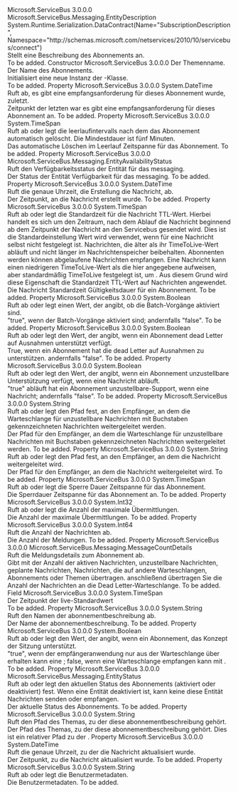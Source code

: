 <Type Name="SubscriptionDescription" FullName="Microsoft.ServiceBus.Messaging.SubscriptionDescription">
  <TypeSignature Language="C#" Value="public sealed class SubscriptionDescription : Microsoft.ServiceBus.Messaging.EntityDescription" />
  <TypeSignature Language="ILAsm" Value=".class public auto ansi sealed beforefieldinit SubscriptionDescription extends Microsoft.ServiceBus.Messaging.EntityDescription" />
  <TypeSignature Language="DocId" Value="T:Microsoft.ServiceBus.Messaging.SubscriptionDescription" />
  <TypeSignature Language="VB.NET" Value="Public NotInheritable Class SubscriptionDescription&#xA;Inherits EntityDescription" />
  <TypeSignature Language="F#" Value="type SubscriptionDescription = class&#xA;    inherit EntityDescription&#xA;    interface IResourceDescription" />
  <AssemblyInfo>
    <AssemblyName>Microsoft.ServiceBus</AssemblyName>
    <AssemblyVersion>3.0.0.0</AssemblyVersion>
  </AssemblyInfo>
  <Base>
    <BaseTypeName>Microsoft.ServiceBus.Messaging.EntityDescription</BaseTypeName>
  </Base>
  <Interfaces />
  <Attributes>
    <Attribute>
      <AttributeName>System.Runtime.Serialization.DataContract(Name="SubscriptionDescription", Namespace="http://schemas.microsoft.com/netservices/2010/10/servicebus/connect")</AttributeName>
    </Attribute>
  </Attributes>
  <Docs>
    <summary>Stellt eine Beschreibung des Abonnements an.</summary>
    <remarks>To be added.</remarks>
  </Docs>
  <Members>
    <Member MemberName=".ctor">
      <MemberSignature Language="C#" Value="public SubscriptionDescription (string topicPath, string subscriptionName);" />
      <MemberSignature Language="ILAsm" Value=".method public hidebysig specialname rtspecialname instance void .ctor(string topicPath, string subscriptionName) cil managed" />
      <MemberSignature Language="DocId" Value="M:Microsoft.ServiceBus.Messaging.SubscriptionDescription.#ctor(System.String,System.String)" />
      <MemberSignature Language="VB.NET" Value="Public Sub New (topicPath As String, subscriptionName As String)" />
      <MemberSignature Language="F#" Value="new Microsoft.ServiceBus.Messaging.SubscriptionDescription : string * string -&gt; Microsoft.ServiceBus.Messaging.SubscriptionDescription" Usage="new Microsoft.ServiceBus.Messaging.SubscriptionDescription (topicPath, subscriptionName)" />
      <MemberType>Constructor</MemberType>
      <AssemblyInfo>
        <AssemblyName>Microsoft.ServiceBus</AssemblyName>
        <AssemblyVersion>3.0.0.0</AssemblyVersion>
      </AssemblyInfo>
      <Parameters>
        <Parameter Name="topicPath" Type="System.String" />
        <Parameter Name="subscriptionName" Type="System.String" />
      </Parameters>
      <Docs>
        <param name="topicPath">Der Themenname.</param>
        <param name="subscriptionName">Der Name des Abonnements.</param>
        <summary>Initialisiert eine neue Instanz der <see cref="T:Microsoft.ServiceBus.Messaging.SubscriptionDescription" />-Klasse.</summary>
        <remarks>To be added.</remarks>
      </Docs>
    </Member>
    <Member MemberName="AccessedAt">
      <MemberSignature Language="C#" Value="public DateTime AccessedAt { get; }" />
      <MemberSignature Language="ILAsm" Value=".property instance valuetype System.DateTime AccessedAt" />
      <MemberSignature Language="DocId" Value="P:Microsoft.ServiceBus.Messaging.SubscriptionDescription.AccessedAt" />
      <MemberSignature Language="VB.NET" Value="Public ReadOnly Property AccessedAt As DateTime" />
      <MemberSignature Language="F#" Value="member this.AccessedAt : DateTime" Usage="Microsoft.ServiceBus.Messaging.SubscriptionDescription.AccessedAt" />
      <MemberType>Property</MemberType>
      <AssemblyInfo>
        <AssemblyName>Microsoft.ServiceBus</AssemblyName>
        <AssemblyVersion>3.0.0.0</AssemblyVersion>
      </AssemblyInfo>
      <ReturnValue>
        <ReturnType>System.DateTime</ReturnType>
      </ReturnValue>
      <Docs>
        <summary>Ruft ab, es gibt eine empfangsanforderung für dieses Abonnement wurde, zuletzt.</summary>
        <value>Zeitpunkt der letzten war es gibt eine empfangsanforderung für dieses Abonnement an.</value>
        <remarks>To be added.</remarks>
      </Docs>
    </Member>
    <Member MemberName="AutoDeleteOnIdle">
      <MemberSignature Language="C#" Value="public TimeSpan AutoDeleteOnIdle { get; set; }" />
      <MemberSignature Language="ILAsm" Value=".property instance valuetype System.TimeSpan AutoDeleteOnIdle" />
      <MemberSignature Language="DocId" Value="P:Microsoft.ServiceBus.Messaging.SubscriptionDescription.AutoDeleteOnIdle" />
      <MemberSignature Language="VB.NET" Value="Public Property AutoDeleteOnIdle As TimeSpan" />
      <MemberSignature Language="F#" Value="member this.AutoDeleteOnIdle : TimeSpan with get, set" Usage="Microsoft.ServiceBus.Messaging.SubscriptionDescription.AutoDeleteOnIdle" />
      <MemberType>Property</MemberType>
      <AssemblyInfo>
        <AssemblyName>Microsoft.ServiceBus</AssemblyName>
        <AssemblyVersion>3.0.0.0</AssemblyVersion>
      </AssemblyInfo>
      <ReturnValue>
        <ReturnType>System.TimeSpan</ReturnType>
      </ReturnValue>
      <Docs>
        <summary>Ruft ab oder legt die <see cref="T:System.TimeSpan" /> leerlaufintervalls nach dem das Abonnement automatisch gelöscht. Die Mindestdauer ist fünf Minuten.</summary>
        <value>Das automatische Löschen im Leerlauf Zeitspanne für das Abonnement.</value>
        <remarks>To be added.</remarks>
      </Docs>
    </Member>
    <Member MemberName="AvailabilityStatus">
      <MemberSignature Language="C#" Value="public Microsoft.ServiceBus.Messaging.EntityAvailabilityStatus AvailabilityStatus { get; }" />
      <MemberSignature Language="ILAsm" Value=".property instance valuetype Microsoft.ServiceBus.Messaging.EntityAvailabilityStatus AvailabilityStatus" />
      <MemberSignature Language="DocId" Value="P:Microsoft.ServiceBus.Messaging.SubscriptionDescription.AvailabilityStatus" />
      <MemberSignature Language="VB.NET" Value="Public ReadOnly Property AvailabilityStatus As EntityAvailabilityStatus" />
      <MemberSignature Language="F#" Value="member this.AvailabilityStatus : Microsoft.ServiceBus.Messaging.EntityAvailabilityStatus" Usage="Microsoft.ServiceBus.Messaging.SubscriptionDescription.AvailabilityStatus" />
      <MemberType>Property</MemberType>
      <AssemblyInfo>
        <AssemblyName>Microsoft.ServiceBus</AssemblyName>
        <AssemblyVersion>3.0.0.0</AssemblyVersion>
      </AssemblyInfo>
      <ReturnValue>
        <ReturnType>Microsoft.ServiceBus.Messaging.EntityAvailabilityStatus</ReturnType>
      </ReturnValue>
      <Docs>
        <summary>Ruft den Verfügbarkeitsstatus der Entität für das messaging.</summary>
        <value>Der Status der Entität Verfügbarkeit für das messaging.</value>
        <remarks>To be added.</remarks>
      </Docs>
    </Member>
    <Member MemberName="CreatedAt">
      <MemberSignature Language="C#" Value="public DateTime CreatedAt { get; }" />
      <MemberSignature Language="ILAsm" Value=".property instance valuetype System.DateTime CreatedAt" />
      <MemberSignature Language="DocId" Value="P:Microsoft.ServiceBus.Messaging.SubscriptionDescription.CreatedAt" />
      <MemberSignature Language="VB.NET" Value="Public ReadOnly Property CreatedAt As DateTime" />
      <MemberSignature Language="F#" Value="member this.CreatedAt : DateTime" Usage="Microsoft.ServiceBus.Messaging.SubscriptionDescription.CreatedAt" />
      <MemberType>Property</MemberType>
      <AssemblyInfo>
        <AssemblyName>Microsoft.ServiceBus</AssemblyName>
        <AssemblyVersion>3.0.0.0</AssemblyVersion>
      </AssemblyInfo>
      <ReturnValue>
        <ReturnType>System.DateTime</ReturnType>
      </ReturnValue>
      <Docs>
        <summary>Ruft die genaue Uhrzeit, die Erstellung die Nachricht, ab.</summary>
        <value>Der Zeitpunkt, an die Nachricht erstellt wurde.</value>
        <remarks>To be added.</remarks>
      </Docs>
    </Member>
    <Member MemberName="DefaultMessageTimeToLive">
      <MemberSignature Language="C#" Value="public TimeSpan DefaultMessageTimeToLive { get; set; }" />
      <MemberSignature Language="ILAsm" Value=".property instance valuetype System.TimeSpan DefaultMessageTimeToLive" />
      <MemberSignature Language="DocId" Value="P:Microsoft.ServiceBus.Messaging.SubscriptionDescription.DefaultMessageTimeToLive" />
      <MemberSignature Language="VB.NET" Value="Public Property DefaultMessageTimeToLive As TimeSpan" />
      <MemberSignature Language="F#" Value="member this.DefaultMessageTimeToLive : TimeSpan with get, set" Usage="Microsoft.ServiceBus.Messaging.SubscriptionDescription.DefaultMessageTimeToLive" />
      <MemberType>Property</MemberType>
      <AssemblyInfo>
        <AssemblyName>Microsoft.ServiceBus</AssemblyName>
        <AssemblyVersion>3.0.0.0</AssemblyVersion>
      </AssemblyInfo>
      <ReturnValue>
        <ReturnType>System.TimeSpan</ReturnType>
      </ReturnValue>
      <Docs>
        <summary>Ruft ab oder legt die Standardzeit für die Nachricht TTL-Wert. Hierbei handelt es sich um den Zeitraum, nach dem Ablauf die Nachricht beginnend ab dem Zeitpunkt der Nachricht an den Servicebus gesendet wird. Dies ist die Standardeinstellung Wert wird verwendet, wenn <see cref="P:Microsoft.ServiceBus.Messaging.BrokeredMessage.TimeToLive" /> für eine Nachricht selbst nicht festgelegt ist. Nachrichten, die älter als ihr TimeToLive-Wert abläuft und nicht länger im Nachrichtenspeicher beibehalten. Abonnenten werden können abgelaufene Nachrichten empfangen. Eine Nachricht kann einen niedrigeren TimeToLive-Wert als die hier angegebene aufweisen, aber standardmäßig TimeToLive festgelegt ist, um <see cref="F:System.TimeSpan.MaxValue" />. Aus diesem Grund wird diese Eigenschaft die Standardzeit TTL-Wert auf Nachrichten angewendet.</summary>
        <value>Die Nachricht Standardzeit Gültigkeitsdauer für ein Abonnement.</value>
        <remarks>To be added.</remarks>
      </Docs>
    </Member>
    <Member MemberName="EnableBatchedOperations">
      <MemberSignature Language="C#" Value="public bool EnableBatchedOperations { get; set; }" />
      <MemberSignature Language="ILAsm" Value=".property instance bool EnableBatchedOperations" />
      <MemberSignature Language="DocId" Value="P:Microsoft.ServiceBus.Messaging.SubscriptionDescription.EnableBatchedOperations" />
      <MemberSignature Language="VB.NET" Value="Public Property EnableBatchedOperations As Boolean" />
      <MemberSignature Language="F#" Value="member this.EnableBatchedOperations : bool with get, set" Usage="Microsoft.ServiceBus.Messaging.SubscriptionDescription.EnableBatchedOperations" />
      <MemberType>Property</MemberType>
      <AssemblyInfo>
        <AssemblyName>Microsoft.ServiceBus</AssemblyName>
        <AssemblyVersion>3.0.0.0</AssemblyVersion>
      </AssemblyInfo>
      <ReturnValue>
        <ReturnType>System.Boolean</ReturnType>
      </ReturnValue>
      <Docs>
        <summary>Ruft ab oder legt einen Wert, der angibt, ob die Batch-Vorgänge aktiviert sind.</summary>
        <value>"true", wenn der Batch-Vorgänge aktiviert sind; andernfalls "false".</value>
        <remarks>To be added.</remarks>
      </Docs>
    </Member>
    <Member MemberName="EnableDeadLetteringOnFilterEvaluationExceptions">
      <MemberSignature Language="C#" Value="public bool EnableDeadLetteringOnFilterEvaluationExceptions { get; set; }" />
      <MemberSignature Language="ILAsm" Value=".property instance bool EnableDeadLetteringOnFilterEvaluationExceptions" />
      <MemberSignature Language="DocId" Value="P:Microsoft.ServiceBus.Messaging.SubscriptionDescription.EnableDeadLetteringOnFilterEvaluationExceptions" />
      <MemberSignature Language="VB.NET" Value="Public Property EnableDeadLetteringOnFilterEvaluationExceptions As Boolean" />
      <MemberSignature Language="F#" Value="member this.EnableDeadLetteringOnFilterEvaluationExceptions : bool with get, set" Usage="Microsoft.ServiceBus.Messaging.SubscriptionDescription.EnableDeadLetteringOnFilterEvaluationExceptions" />
      <MemberType>Property</MemberType>
      <AssemblyInfo>
        <AssemblyName>Microsoft.ServiceBus</AssemblyName>
        <AssemblyVersion>3.0.0.0</AssemblyVersion>
      </AssemblyInfo>
      <ReturnValue>
        <ReturnType>System.Boolean</ReturnType>
      </ReturnValue>
      <Docs>
        <summary>Ruft ab oder legt den Wert, der angibt, wenn ein Abonnement dead Letter auf Ausnahmen unterstützt verfügt.</summary>
        <value>True, wenn ein Abonnement hat die dead Letter auf Ausnahmen zu unterstützen. andernfalls "false".</value>
        <remarks>To be added.</remarks>
      </Docs>
    </Member>
    <Member MemberName="EnableDeadLetteringOnMessageExpiration">
      <MemberSignature Language="C#" Value="public bool EnableDeadLetteringOnMessageExpiration { get; set; }" />
      <MemberSignature Language="ILAsm" Value=".property instance bool EnableDeadLetteringOnMessageExpiration" />
      <MemberSignature Language="DocId" Value="P:Microsoft.ServiceBus.Messaging.SubscriptionDescription.EnableDeadLetteringOnMessageExpiration" />
      <MemberSignature Language="VB.NET" Value="Public Property EnableDeadLetteringOnMessageExpiration As Boolean" />
      <MemberSignature Language="F#" Value="member this.EnableDeadLetteringOnMessageExpiration : bool with get, set" Usage="Microsoft.ServiceBus.Messaging.SubscriptionDescription.EnableDeadLetteringOnMessageExpiration" />
      <MemberType>Property</MemberType>
      <AssemblyInfo>
        <AssemblyName>Microsoft.ServiceBus</AssemblyName>
        <AssemblyVersion>3.0.0.0</AssemblyVersion>
      </AssemblyInfo>
      <ReturnValue>
        <ReturnType>System.Boolean</ReturnType>
      </ReturnValue>
      <Docs>
        <summary>Ruft ab oder legt den Wert, der angibt, wenn ein Abonnement unzustellbare Unterstützung verfügt, wenn eine Nachricht abläuft.</summary>
        <value>"true" abläuft hat ein Abonnement unzustellbare-Support, wenn eine Nachricht; andernfalls "false".</value>
        <remarks>To be added.</remarks>
      </Docs>
    </Member>
    <Member MemberName="ForwardDeadLetteredMessagesTo">
      <MemberSignature Language="C#" Value="public string ForwardDeadLetteredMessagesTo { get; set; }" />
      <MemberSignature Language="ILAsm" Value=".property instance string ForwardDeadLetteredMessagesTo" />
      <MemberSignature Language="DocId" Value="P:Microsoft.ServiceBus.Messaging.SubscriptionDescription.ForwardDeadLetteredMessagesTo" />
      <MemberSignature Language="VB.NET" Value="Public Property ForwardDeadLetteredMessagesTo As String" />
      <MemberSignature Language="F#" Value="member this.ForwardDeadLetteredMessagesTo : string with get, set" Usage="Microsoft.ServiceBus.Messaging.SubscriptionDescription.ForwardDeadLetteredMessagesTo" />
      <MemberType>Property</MemberType>
      <AssemblyInfo>
        <AssemblyName>Microsoft.ServiceBus</AssemblyName>
        <AssemblyVersion>3.0.0.0</AssemblyVersion>
      </AssemblyInfo>
      <ReturnValue>
        <ReturnType>System.String</ReturnType>
      </ReturnValue>
      <Docs>
        <summary>Ruft ab oder legt den Pfad fest, an den Empfänger, an dem die Warteschlange für unzustellbare Nachrichten mit Buchstaben gekennzeichneten Nachrichten weitergeleitet werden.</summary>
        <value>Der Pfad für den Empfänger, an dem die Warteschlange für unzustellbare Nachrichten mit Buchstaben gekennzeichneten Nachrichten weitergeleitet werden.</value>
        <remarks>To be added.</remarks>
      </Docs>
    </Member>
    <Member MemberName="ForwardTo">
      <MemberSignature Language="C#" Value="public string ForwardTo { get; set; }" />
      <MemberSignature Language="ILAsm" Value=".property instance string ForwardTo" />
      <MemberSignature Language="DocId" Value="P:Microsoft.ServiceBus.Messaging.SubscriptionDescription.ForwardTo" />
      <MemberSignature Language="VB.NET" Value="Public Property ForwardTo As String" />
      <MemberSignature Language="F#" Value="member this.ForwardTo : string with get, set" Usage="Microsoft.ServiceBus.Messaging.SubscriptionDescription.ForwardTo" />
      <MemberType>Property</MemberType>
      <AssemblyInfo>
        <AssemblyName>Microsoft.ServiceBus</AssemblyName>
        <AssemblyVersion>3.0.0.0</AssemblyVersion>
      </AssemblyInfo>
      <ReturnValue>
        <ReturnType>System.String</ReturnType>
      </ReturnValue>
      <Docs>
        <summary>Ruft ab oder legt den Pfad fest, an den Empfänger, an dem die Nachricht weitergeleitet wird.</summary>
        <value>Der Pfad für den Empfänger, an dem die Nachricht weitergeleitet wird.</value>
        <remarks>To be added.</remarks>
      </Docs>
    </Member>
    <Member MemberName="LockDuration">
      <MemberSignature Language="C#" Value="public TimeSpan LockDuration { get; set; }" />
      <MemberSignature Language="ILAsm" Value=".property instance valuetype System.TimeSpan LockDuration" />
      <MemberSignature Language="DocId" Value="P:Microsoft.ServiceBus.Messaging.SubscriptionDescription.LockDuration" />
      <MemberSignature Language="VB.NET" Value="Public Property LockDuration As TimeSpan" />
      <MemberSignature Language="F#" Value="member this.LockDuration : TimeSpan with get, set" Usage="Microsoft.ServiceBus.Messaging.SubscriptionDescription.LockDuration" />
      <MemberType>Property</MemberType>
      <AssemblyInfo>
        <AssemblyName>Microsoft.ServiceBus</AssemblyName>
        <AssemblyVersion>3.0.0.0</AssemblyVersion>
      </AssemblyInfo>
      <ReturnValue>
        <ReturnType>System.TimeSpan</ReturnType>
      </ReturnValue>
      <Docs>
        <summary>Ruft ab oder legt die Sperre Dauer Zeitspanne für das Abonnement.</summary>
        <value>Die Sperrdauer Zeitspanne für das Abonnement an.</value>
        <remarks>To be added.</remarks>
      </Docs>
    </Member>
    <Member MemberName="MaxDeliveryCount">
      <MemberSignature Language="C#" Value="public int MaxDeliveryCount { get; set; }" />
      <MemberSignature Language="ILAsm" Value=".property instance int32 MaxDeliveryCount" />
      <MemberSignature Language="DocId" Value="P:Microsoft.ServiceBus.Messaging.SubscriptionDescription.MaxDeliveryCount" />
      <MemberSignature Language="VB.NET" Value="Public Property MaxDeliveryCount As Integer" />
      <MemberSignature Language="F#" Value="member this.MaxDeliveryCount : int with get, set" Usage="Microsoft.ServiceBus.Messaging.SubscriptionDescription.MaxDeliveryCount" />
      <MemberType>Property</MemberType>
      <AssemblyInfo>
        <AssemblyName>Microsoft.ServiceBus</AssemblyName>
        <AssemblyVersion>3.0.0.0</AssemblyVersion>
      </AssemblyInfo>
      <ReturnValue>
        <ReturnType>System.Int32</ReturnType>
      </ReturnValue>
      <Docs>
        <summary>Ruft ab oder legt die Anzahl der maximale Übermittlungen.</summary>
        <value>Die Anzahl der maximale Übermittlungen.</value>
        <remarks>To be added.</remarks>
      </Docs>
    </Member>
    <Member MemberName="MessageCount">
      <MemberSignature Language="C#" Value="public long MessageCount { get; }" />
      <MemberSignature Language="ILAsm" Value=".property instance int64 MessageCount" />
      <MemberSignature Language="DocId" Value="P:Microsoft.ServiceBus.Messaging.SubscriptionDescription.MessageCount" />
      <MemberSignature Language="VB.NET" Value="Public ReadOnly Property MessageCount As Long" />
      <MemberSignature Language="F#" Value="member this.MessageCount : int64" Usage="Microsoft.ServiceBus.Messaging.SubscriptionDescription.MessageCount" />
      <MemberType>Property</MemberType>
      <AssemblyInfo>
        <AssemblyName>Microsoft.ServiceBus</AssemblyName>
        <AssemblyVersion>3.0.0.0</AssemblyVersion>
      </AssemblyInfo>
      <ReturnValue>
        <ReturnType>System.Int64</ReturnType>
      </ReturnValue>
      <Docs>
        <summary>Ruft die Anzahl der Nachrichten ab.</summary>
        <value>Die Anzahl der Meldungen.</value>
        <remarks>To be added.</remarks>
      </Docs>
    </Member>
    <Member MemberName="MessageCountDetails">
      <MemberSignature Language="C#" Value="public Microsoft.ServiceBus.Messaging.MessageCountDetails MessageCountDetails { get; }" />
      <MemberSignature Language="ILAsm" Value=".property instance class Microsoft.ServiceBus.Messaging.MessageCountDetails MessageCountDetails" />
      <MemberSignature Language="DocId" Value="P:Microsoft.ServiceBus.Messaging.SubscriptionDescription.MessageCountDetails" />
      <MemberSignature Language="VB.NET" Value="Public ReadOnly Property MessageCountDetails As MessageCountDetails" />
      <MemberSignature Language="F#" Value="member this.MessageCountDetails : Microsoft.ServiceBus.Messaging.MessageCountDetails" Usage="Microsoft.ServiceBus.Messaging.SubscriptionDescription.MessageCountDetails" />
      <MemberType>Property</MemberType>
      <AssemblyInfo>
        <AssemblyName>Microsoft.ServiceBus</AssemblyName>
        <AssemblyVersion>3.0.0.0</AssemblyVersion>
      </AssemblyInfo>
      <ReturnValue>
        <ReturnType>Microsoft.ServiceBus.Messaging.MessageCountDetails</ReturnType>
      </ReturnValue>
      <Docs>
        <summary>Ruft die Meldungsdetails zum Abonnement ab.</summary>
        <value>Gibt <see cref="T:Microsoft.ServiceBus.Messaging.MessageCountDetails" /> mit der Anzahl der aktiven Nachrichten, unzustellbare Nachrichten, geplante Nachrichten, Nachrichten, die auf andere Warteschlangen, Abonnements oder Themen übertragen. anschließend übertragen Sie die Anzahl der Nachrichten an die Dead Letter-Warteschlange.</value>
        <remarks>To be added.</remarks>
      </Docs>
    </Member>
    <Member MemberName="MessageTimeToLiveDefaultValue">
      <MemberSignature Language="C#" Value="public static readonly TimeSpan MessageTimeToLiveDefaultValue;" />
      <MemberSignature Language="ILAsm" Value=".field public static initonly valuetype System.TimeSpan MessageTimeToLiveDefaultValue" />
      <MemberSignature Language="DocId" Value="F:Microsoft.ServiceBus.Messaging.SubscriptionDescription.MessageTimeToLiveDefaultValue" />
      <MemberSignature Language="VB.NET" Value="Public Shared ReadOnly MessageTimeToLiveDefaultValue As TimeSpan " />
      <MemberSignature Language="F#" Value=" staticval mutable MessageTimeToLiveDefaultValue : TimeSpan" Usage="Microsoft.ServiceBus.Messaging.SubscriptionDescription.MessageTimeToLiveDefaultValue" />
      <MemberType>Field</MemberType>
      <AssemblyInfo>
        <AssemblyName>Microsoft.ServiceBus</AssemblyName>
        <AssemblyVersion>3.0.0.0</AssemblyVersion>
      </AssemblyInfo>
      <ReturnValue>
        <ReturnType>System.TimeSpan</ReturnType>
      </ReturnValue>
      <Docs>
        <summary>
              Der Zeitpunkt der live-Standardwert
            </summary>
        <remarks>To be added.</remarks>
      </Docs>
    </Member>
    <Member MemberName="Name">
      <MemberSignature Language="C#" Value="public string Name { get; set; }" />
      <MemberSignature Language="ILAsm" Value=".property instance string Name" />
      <MemberSignature Language="DocId" Value="P:Microsoft.ServiceBus.Messaging.SubscriptionDescription.Name" />
      <MemberSignature Language="VB.NET" Value="Public Property Name As String" />
      <MemberSignature Language="F#" Value="member this.Name : string with get, set" Usage="Microsoft.ServiceBus.Messaging.SubscriptionDescription.Name" />
      <MemberType>Property</MemberType>
      <AssemblyInfo>
        <AssemblyName>Microsoft.ServiceBus</AssemblyName>
        <AssemblyVersion>3.0.0.0</AssemblyVersion>
      </AssemblyInfo>
      <ReturnValue>
        <ReturnType>System.String</ReturnType>
      </ReturnValue>
      <Docs>
        <summary>Ruft den Namen der abonnementbeschreibung ab.</summary>
        <value>Der Name der abonnementbeschreibung.</value>
        <remarks>To be added.</remarks>
      </Docs>
    </Member>
    <Member MemberName="RequiresSession">
      <MemberSignature Language="C#" Value="public bool RequiresSession { get; set; }" />
      <MemberSignature Language="ILAsm" Value=".property instance bool RequiresSession" />
      <MemberSignature Language="DocId" Value="P:Microsoft.ServiceBus.Messaging.SubscriptionDescription.RequiresSession" />
      <MemberSignature Language="VB.NET" Value="Public Property RequiresSession As Boolean" />
      <MemberSignature Language="F#" Value="member this.RequiresSession : bool with get, set" Usage="Microsoft.ServiceBus.Messaging.SubscriptionDescription.RequiresSession" />
      <MemberType>Property</MemberType>
      <AssemblyInfo>
        <AssemblyName>Microsoft.ServiceBus</AssemblyName>
        <AssemblyVersion>3.0.0.0</AssemblyVersion>
      </AssemblyInfo>
      <ReturnValue>
        <ReturnType>System.Boolean</ReturnType>
      </ReturnValue>
      <Docs>
        <summary>Ruft ab oder legt den Wert, der angibt, wenn ein Abonnement, das Konzept der Sitzung unterstützt.</summary>
        <value>"true", wenn der empfängeranwendung nur aus der Warteschlange über erhalten kann eine <see cref="T:Microsoft.ServiceBus.Messaging.MessageSession" />; false, wenn eine Warteschlange empfangen kann mit <see cref="T:Microsoft.ServiceBus.Messaging.MessageSession" />.</value>
        <remarks>To be added.</remarks>
      </Docs>
    </Member>
    <Member MemberName="Status">
      <MemberSignature Language="C#" Value="public Microsoft.ServiceBus.Messaging.EntityStatus Status { get; set; }" />
      <MemberSignature Language="ILAsm" Value=".property instance valuetype Microsoft.ServiceBus.Messaging.EntityStatus Status" />
      <MemberSignature Language="DocId" Value="P:Microsoft.ServiceBus.Messaging.SubscriptionDescription.Status" />
      <MemberSignature Language="VB.NET" Value="Public Property Status As EntityStatus" />
      <MemberSignature Language="F#" Value="member this.Status : Microsoft.ServiceBus.Messaging.EntityStatus with get, set" Usage="Microsoft.ServiceBus.Messaging.SubscriptionDescription.Status" />
      <MemberType>Property</MemberType>
      <AssemblyInfo>
        <AssemblyName>Microsoft.ServiceBus</AssemblyName>
        <AssemblyVersion>3.0.0.0</AssemblyVersion>
      </AssemblyInfo>
      <ReturnValue>
        <ReturnType>Microsoft.ServiceBus.Messaging.EntityStatus</ReturnType>
      </ReturnValue>
      <Docs>
        <summary>Ruft ab oder legt den aktuellen Status des Abonnements (aktiviert oder deaktiviert) fest. Wenn eine Entität deaktiviert ist, kann keine diese Entität Nachrichten senden oder empfangen.</summary>
        <value>Der aktuelle Status des Abonnements.</value>
        <remarks>To be added.</remarks>
      </Docs>
    </Member>
    <Member MemberName="TopicPath">
      <MemberSignature Language="C#" Value="public string TopicPath { get; set; }" />
      <MemberSignature Language="ILAsm" Value=".property instance string TopicPath" />
      <MemberSignature Language="DocId" Value="P:Microsoft.ServiceBus.Messaging.SubscriptionDescription.TopicPath" />
      <MemberSignature Language="VB.NET" Value="Public Property TopicPath As String" />
      <MemberSignature Language="F#" Value="member this.TopicPath : string with get, set" Usage="Microsoft.ServiceBus.Messaging.SubscriptionDescription.TopicPath" />
      <MemberType>Property</MemberType>
      <AssemblyInfo>
        <AssemblyName>Microsoft.ServiceBus</AssemblyName>
        <AssemblyVersion>3.0.0.0</AssemblyVersion>
      </AssemblyInfo>
      <ReturnValue>
        <ReturnType>System.String</ReturnType>
      </ReturnValue>
      <Docs>
        <summary>Ruft den Pfad des Themas, zu der diese abonnementbeschreibung gehört.</summary>
        <value>Der Pfad des Themas, zu der diese abonnementbeschreibung gehört.</value>
        <remarks>
              Dies ist ein relativer Pfad zu der <see cref="P:Microsoft.ServiceBus.NamespaceManager.Address" />.
            </remarks>
      </Docs>
    </Member>
    <Member MemberName="UpdatedAt">
      <MemberSignature Language="C#" Value="public DateTime UpdatedAt { get; }" />
      <MemberSignature Language="ILAsm" Value=".property instance valuetype System.DateTime UpdatedAt" />
      <MemberSignature Language="DocId" Value="P:Microsoft.ServiceBus.Messaging.SubscriptionDescription.UpdatedAt" />
      <MemberSignature Language="VB.NET" Value="Public ReadOnly Property UpdatedAt As DateTime" />
      <MemberSignature Language="F#" Value="member this.UpdatedAt : DateTime" Usage="Microsoft.ServiceBus.Messaging.SubscriptionDescription.UpdatedAt" />
      <MemberType>Property</MemberType>
      <AssemblyInfo>
        <AssemblyName>Microsoft.ServiceBus</AssemblyName>
        <AssemblyVersion>3.0.0.0</AssemblyVersion>
      </AssemblyInfo>
      <ReturnValue>
        <ReturnType>System.DateTime</ReturnType>
      </ReturnValue>
      <Docs>
        <summary>Ruft die genaue Uhrzeit, zu der die Nachricht aktualisiert wurde.</summary>
        <value>Der Zeitpunkt, zu die Nachricht aktualisiert wurde.</value>
        <remarks>To be added.</remarks>
      </Docs>
    </Member>
    <Member MemberName="UserMetadata">
      <MemberSignature Language="C#" Value="public string UserMetadata { get; set; }" />
      <MemberSignature Language="ILAsm" Value=".property instance string UserMetadata" />
      <MemberSignature Language="DocId" Value="P:Microsoft.ServiceBus.Messaging.SubscriptionDescription.UserMetadata" />
      <MemberSignature Language="VB.NET" Value="Public Property UserMetadata As String" />
      <MemberSignature Language="F#" Value="member this.UserMetadata : string with get, set" Usage="Microsoft.ServiceBus.Messaging.SubscriptionDescription.UserMetadata" />
      <MemberType>Property</MemberType>
      <AssemblyInfo>
        <AssemblyName>Microsoft.ServiceBus</AssemblyName>
        <AssemblyVersion>3.0.0.0</AssemblyVersion>
      </AssemblyInfo>
      <ReturnValue>
        <ReturnType>System.String</ReturnType>
      </ReturnValue>
      <Docs>
        <summary>Ruft ab oder legt die Benutzermetadaten.</summary>
        <value>Die Benutzermetadaten.</value>
        <remarks>To be added.</remarks>
      </Docs>
    </Member>
  </Members>
</Type>